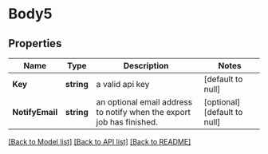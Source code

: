 # Body5

## Properties
Name | Type | Description | Notes
------------ | ------------- | ------------- | -------------
**Key** | **string** | a valid api key | [default to null]
**NotifyEmail** | **string** | an optional email address to notify when the export job has finished. | [optional] [default to null]

[[Back to Model list]](../README.md#documentation-for-models) [[Back to API list]](../README.md#documentation-for-api-endpoints) [[Back to README]](../README.md)


